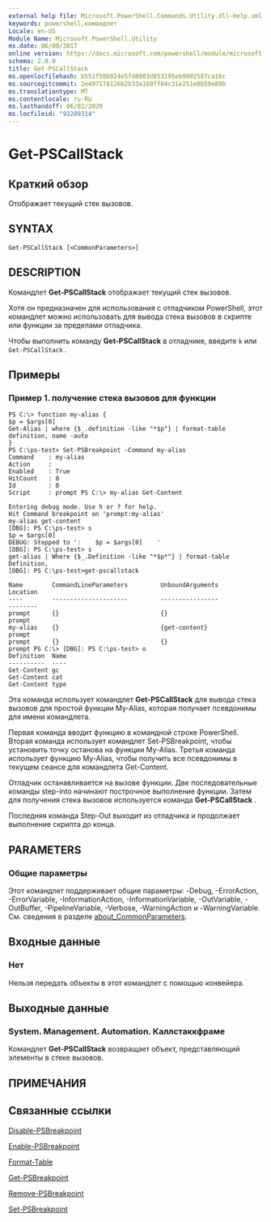 ```yaml
---
external help file: Microsoft.PowerShell.Commands.Utility.dll-Help.xml
keywords: powershell,командлет
Locale: en-US
Module Name: Microsoft.PowerShell.Utility
ms.date: 06/09/2017
online version: https://docs.microsoft.com/powershell/module/microsoft.powershell.utility/get-pscallstack?view=powershell-7.1&WT.mc_id=ps-gethelp
schema: 2.0.0
title: Get-PSCallStack
ms.openlocfilehash: b551f50b024e5fd8083d853195eb9992587ca16c
ms.sourcegitcommit: 2e497178126b2b33a169ff04c31e251e0b59e89b
ms.translationtype: MT
ms.contentlocale: ru-RU
ms.lasthandoff: 06/02/2020
ms.locfileid: "93209314"
---
```

# Get-PSCallStack

## Краткий обзор
Отображает текущий стек вызовов.

## SYNTAX

```
Get-PSCallStack [<CommonParameters>]
```

## DESCRIPTION

Командлет **Get-PSCallStack** отображает текущий стек вызовов.

Хотя он предназначен для использования с отладчиком PowerShell, этот командлет можно использовать для вывода стека вызовов в скрипте или функции за пределами отладчика.

Чтобы выполнить команду **Get-PSCallStack** в отладчике, введите `k` или `Get-PSCallStack` .

## Примеры

### Пример 1. получение стека вызовов для функции

```
PS C:\> function my-alias {
$p = $args[0]
Get-Alias | where {$_.definition -like "*$p"} | format-table definition, name -auto
}
PS C:\ps-test> Set-PSBreakpoint -Command my-alias
Command    : my-alias
Action     :
Enabled    : True
HitCount   : 0
Id         : 0
Script     : prompt PS C:\> my-alias Get-Content

Entering debug mode. Use h or ? for help.
Hit Command breakpoint on 'prompt:my-alias'
my-alias get-content
[DBG]: PS C:\ps-test> s
$p = $args[0]
DEBUG: Stepped to ':    $p = $args[0]    '
[DBG]: PS C:\ps-test> s
get-alias | Where {$_.Definition -like "*$p*"} | format-table Definition,
[DBG]: PS C:\ps-test>get-pscallstack

Name        CommandLineParameters         UnboundArguments              Location
----        ---------------------         ----------------              --------
prompt      {}                            {}                            prompt
my-alias    {}                            {get-content}                 prompt
prompt      {}                            {}                            prompt PS C:\> [DBG]: PS C:\ps-test> o
Definition  Name
----------  ----
Get-Content gc
Get-Content cat
Get-Content type
```

Эта команда использует командлет **Get-PSCallStack** для вывода стека вызовов для простой функции My-Alias, которая получает псевдонимы для имени командлета.

Первая команда вводит функцию в командной строке PowerShell.
Вторая команда использует командлет Set-PSBreakpoint, чтобы установить точку останова на функции My-Alias.
Третья команда использует функцию My-Alias, чтобы получить все псевдонимы в текущем сеансе для командлета Get-Content.

Отладчик останавливается на вызове функции.
Две последовательные команды step-into начинают построчное выполнение функции.
Затем для получения стека вызовов используется команда **Get-PSCallStack** .

Последняя команда Step-Out выходит из отладчика и продолжает выполнение скрипта до конца.

## PARAMETERS

### Общие параметры

Этот командлет поддерживает общие параметры: -Debug, -ErrorAction, -ErrorVariable, -InformationAction, -InformationVariable, -OutVariable, -OutBuffer, -PipelineVariable, -Verbose, -WarningAction и -WarningVariable. См. сведения в разделе [about_CommonParameters](https://go.microsoft.com/fwlink/?LinkID=113216).

## Входные данные

### Нет

Нельзя передать объекты в этот командлет с помощью конвейера.

## Выходные данные

### System. Management. Automation. Каллстаккфраме

Командлет **Get-PSCallStack** возвращает объект, представляющий элементы в стеке вызовов.

## ПРИМЕЧАНИЯ

## Связанные ссылки

[Disable-PSBreakpoint](Disable-PSBreakpoint.md)

[Enable-PSBreakpoint](Enable-PSBreakpoint.md)

[Format-Table](Format-Table.md)

[Get-PSBreakpoint](Get-PSBreakpoint.md)

[Remove-PSBreakpoint](Remove-PSBreakpoint.md)

[Set-PSBreakpoint](Set-PSBreakpoint.md)

